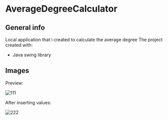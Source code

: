# AverageDegreeCalculator
## General info
Local application that i created to calculate the average degree 
The project created with:

- Java swing library

## Images

Preview:

![111](https://user-images.githubusercontent.com/45402007/125179217-2f326100-e1f5-11eb-8875-33d982c28680.jpeg)

After inserting values:

![222](https://user-images.githubusercontent.com/45402007/125179218-30638e00-e1f5-11eb-936d-1032b657799b.jpeg)
